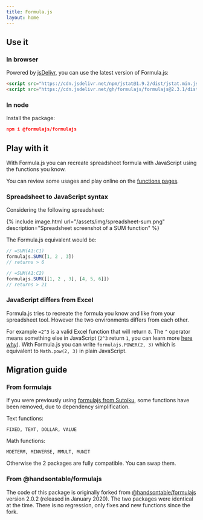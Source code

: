 ```yaml
---
title: Formula.js
layout: home
---
```


## Use it

### In browser

Powered by [jsDelivr](https://www.jsdelivr.com/), you can use the latest version of Formula.js:

```html
<script src="https://cdn.jsdelivr.net/npm/jstat@1.9.2/dist/jstat.min.js"></script> 
<script src="https://cdn.jsdelivr.net/gh/formulajs/formulajs@2.3.1/dist/formula.min.js"></script>
```

### In node

Install the package:

```json
npm i @formulajs/formulajs
```

## Play with it

With Formula.js you can recreate spreadsheet formula with JavaScript using the functions you know.

You can review some usages and play online on the [functions pages](/functions).

### Spreadsheet to JavaScript syntax

Considering the following spreadsheet:

{% include image.html url="/assets/img/spreadsheet-sum.png" description="Spreadsheet screenshot of a SUM function" %}

The Formula.js equivalent would be:

```javascript
// =SUM(A1:C1)
formulajs.SUM([1, 2 , 3])
// returns > 6

// =SUM(A1:C2)
formulajs.SUM([[1, 2 , 3], [4, 5, 6]])
// returns > 21
```

### JavaScript differs from Excel

Formula.js tries to recreate the formula you know and like from your spreadsheet tool. However the two environments
differs from each other.

For example `=2^3` is a valid Excel function that will return `8`. The `^` operator means something else in JavaScript 
(`2^3` return `1`, you can learn more [here why](https://www.w3schools.com/js/js_bitwise.asp)). With Formula.js you
can write `formulajs.POWER(2, 3)` which is equivalent to `Math.pow(2, 3)` in plain JavaScript.

## Migration guide

### From formulajs

If you were previously using [formulajs from Sutoiku](https://www.npmjs.com/package/formulajs), some functions have been
removed, due to dependency simplification.

Text functions:

`FIXED, TEXT, DOLLAR, VALUE`

Math functions:

`MDETERM, MINVERSE, MMULT, MUNIT`

Otherwise the 2 packages are fully compatible. You can swap them.

### From @handsontable/formulajs

The code of this package is originally forked from [@handsontable/formulajs](https://github.com/handsontable/formula.js#readme)
 version 2.0.2 (released in January 2020). The two packages were identical at the time. There is no regression, only 
 fixes and new functions since the fork.
